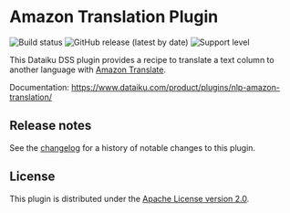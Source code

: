 # Amazon Translation Plugin

![Build status](https://github.com/dataiku/dss-plugin-nlp-amazon-translation/actions/workflows/auto-make.yml/badge.svg) ![GitHub release (latest by date)](https://img.shields.io/github/v/release/dataiku/dss-plugin-nlp-amazon-translation?logo=github) ![Support level](https://img.shields.io/badge/support-Unsupported-orange)

This Dataiku DSS plugin provides a recipe to translate a text column to another language with [Amazon Translate](https://aws.amazon.com/translate/).

Documentation: https://www.dataiku.com/product/plugins/nlp-amazon-translation/

## Release notes

See the [changelog](CHANGELOG.md) for a history of notable changes to this plugin.

## License

This plugin is distributed under the [Apache License version 2.0](LICENSE).
